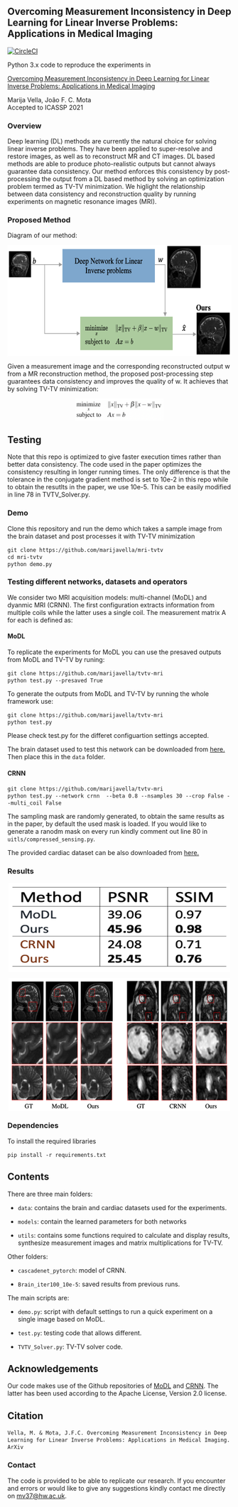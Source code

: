 ## Overcoming Measurement Inconsistency in Deep Learning for Linear Inverse Problems: Applications in Medical Imaging ##

[![CircleCI](https://circleci.com/gh/marijavella/mri-tvtv.svg?style=svg)](https://app.circleci.com/pipelines/github/marijavella/mri-tvtv)

Python 3.x code to reproduce the experiments in

[Overcoming Measurement Inconsistency in Deep Learning for Linear Inverse Problems: Applications in Medical Imaging](https://arxiv.org/abs/2011.14387)

Marija Vella, João F. C. Mota<br/>
Accepted to ICASSP 2021

### Overview ###

Deep learning (DL) methods are currently the natural choice for solving linear inverse problems. They have been applied to super-resolve and restore images, as well as to reconstruct MR and CT images. DL based methods are able to produce photo-realistic outputs but cannot always guarantee data consistency. Our method enforces this consistency by post-processing the output from a DL based method by solving an optimization problem termed as TV-TV minimization. We higlight the relationship between data consistency and reconstruction quality by running experiments on magnetic resonance images (MRI). 

### Proposed Method ###

Diagram of our method: 

<p align="center"><img src="figs/frameworkV3.png" align=middle width=650pt height=250pt/></p>

Given a measurement image and the corresponding reconstructed output w from a MR reconstruction method, the proposed post-processing step guarantees data consistency and improves the quality of w. It achieves that by solving TV-TV minimization:

<p align="center"><img src="figs/TVTVeq.png" align=middle width=200pt height=50pt/></p>


## Testing ##

Note that this repo is optimized to give faster execution times rather than better data consistency. The code used in the paper optimizes the consistency resulting in longer running times. The only difference is that the tolerance in the conjugate gradient method is set to 10e-2 in this repo while to obtain the resutlts in the paper, we use 10e-5. This can be easily modified in line 78 in TVTV_Solver.py. 

### Demo ###

Clone this repository and run the demo which takes a sample image from the brain dataset and post processes it with TV-TV minimization

```
git clone https://github.com/marijavella/mri-tvtv
cd mri-tvtv
python demo.py
```

### Testing different networks, datasets and operators ###

We consider two MRI acquisition models: multi-channel (MoDL) and dyanmic MRI (CRNN). The first configuration extracts information from multiple coils while the latter uses a single coil. The measurement matrix A for each is defined as:

#### MoDL ####

To replicate the experiments for MoDL you can use the presaved outputs from MoDL and TV-TV by runing:
```
git clone https://github.com/marijavella/tvtv-mri
python test.py --presaved True
```
To generate the outputs from MoDL and TV-TV by running the whole framework use:
```
git clone https://github.com/marijavella/tvtv-mri
python test.py 
```
Please check test.py for the differet configuartion settings accepted. 

The brain dataset used to test this network can be downloaded from <a href="https://drive.google.com/file/d/1qp-l9kJbRfQU1W5wCjOQZi7I3T6jwA37/view?usp=sharing"> here.</a> Then place this in the ```data``` folder.</p> 

#### CRNN ####

```
git clone https://github.com/marijavella/tvtv-mri
python test.py --network crnn  --beta 0.8 --nsamples 30 --crop False --multi_coil False
```
The sampling mask are randomly generated, to obtain the same results as in the paper, by default the used mask is loaded. If you would like to generate a ranodm mask on every run kindly comment out line 80 in ```uitls/compressed_sensing.py```. 

The provided cardiac dataset can be also downloaded from <a href="https://github.com/js3611/Deep-MRI-Reconstruction/blob/master/data/cardiac.mat"> here.</a></p>


### Results ###

<p align="center"><img src="figs/results_table.png" align=middle width=500pt height=200pt/></p>

<p align="center"><img src="figs/results.png" align=middle width=500pt height=300pt/></p>

### Dependencies ###

To install the required libraries 

```
pip install -r requirements.txt
```

## Contents ##

There are three main folders:

* ```data```: contains the brain and cardiac datasets used for the experiments.

* ```models```: contain the learned parameters for both networks

* ```utils```: contains some functions required to calculate and display results, synthesize measurement images and matrix multiplications for TV-TV.

Other folders:

* ```cascadenet_pytorch```: model of CRNN.

* ```Brain_iter100_10e-5```: saved results from previous runs.

The main scripts are:

* ```demo.py```: script with default settings to run a quick experiment on a single image based on MoDL.

* ```test.py```: testing code that allows different. 

* ```TVTV_Solver.py```:  TV-TV solver code.

## Acknowledgements ##

Our code makes use of the Github repositories of [MoDL](https://github.com/hkaggarwal/modl) and [CRNN](https://github.com/js3611/Deep-MRI-Reconstruction). The latter has been used according to the Apache License, Version 2.0 license. 

## Citation  ##

```
Vella, M. & Mota, J.F.C. Overcoming Measurement Inconsistency in Deep Learning for Linear Inverse Problems: Applications in Medical Imaging. ArXiv 
```

### Contact ###

The code is provided to be able to replicate our research. If you encounter and errors or would like to give any suggestions kindly contact me directly on mv37@hw.ac.uk.



